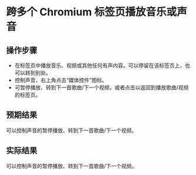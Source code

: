 # 跨多个 Chromium 标签页播放音乐或声音

## 操作步骤

- 在标签页中播放音乐、视频或其他任何有声内容。可以停留在该标签页上，也可以转到别处。
- 控制声音，右上角点击“媒体控件”图标。
- 可暂停播放、转到下一首歌曲/下一个视频，或者点击以返回到播放歌曲/视频的标签页。

## 预期结果

可以控制声音的暂停播放、转到下一首歌曲/下一个视频。

## 实际结果

可以控制声音的暂停播放、转到下一首歌曲/下一个视频。